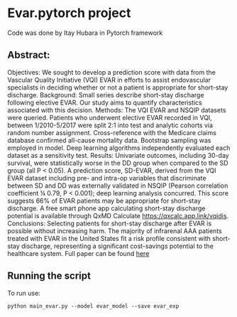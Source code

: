 # Evar.pytorch project
Code was done by Itay Hubara in Pytorch framework 
## Abstract:
Objectives: We sought to develop a prediction score with data from the Vascular Quality Initiative (VQI) EVAR in efforts to
assist endovascular specialists in deciding whether or not a patient is appropriate for short-stay discharge. Background: Small
series describe short-stay discharge following elective EVAR. Our study aims to quantify characteristics associated with this
decision. Methods: The VQI EVAR and NSQIP datasets were queried. Patients who underwent elective EVAR recorded in VQI,
between 1/2010-5/2017 were split 2:1 into test and analytic cohorts via random number assignment. Cross-reference with the
Medicare claims database confirmed all-cause mortality data. Bootstrap sampling was employed in model. Deep learning algorithms independently evaluated each dataset as a sensitivity test. Results: Univariate outcomes, including 30-day survival, were
statistically worse in the DD group when compared to the SD group (all P < 0.05). A prediction score, SD-EVAR, derived from
the VQI EVAR dataset including pre- and intra-op variables that discriminate between SD and DD was externally validated in
NSQIP (Pearson correlation coefficient ¼ 0.79, P < 0.001); deep learning analysis concurred. This score suggests 66% of EVAR
patients may be appropriate for short-stay discharge. A free smart phone app calculating short-stay discharge potential is available
through QxMD Calculate https://qxcalc.app.link/vqidis. Conclusions: Selecting patients for short-stay discharge after EVAR is
possible without increasing harm. The majority of infrarenal AAA patients treated with EVAR in the United States fit a risk profile
consistent with short-stay discharge, representing a significant cost-savings potential to the healthcare system.
Full paper can be found [here](https://journals.sagepub.com/doi/abs/10.1177/1538574420954299)

## Running the script 
To run use:
```
python main_evar.py --model evar_model --save evar_exp 
```


